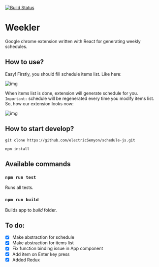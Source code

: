 [![Build Status](https://travis-ci.org/electricSemyon/weekler.svg?branch=master)](https://travis-ci.org/electricSemyon/weekler)

# Weekler
Google chrome extension written with React for generating weekly schedules.

## How to use?
Easy! Firstly, you should fill schedule items list. Like here:

![img](http://screenshot.su/img/9d/e3/3f/9de33f1cb56b1dabd0e5adc4470e37a7.jpg)

When items list is done, extension will generate schedule for you.
`Important:` schedule will be regenerated every time you modify items list.
So, how our extension looks now:

![img](http://screenshot.su/img/ed/2c/ba/ed2cba7f72d21ecf8a25312711416ae0.jpg)

## How to start develop?
`git clone https://github.com/electricSemyon/schedule-js.git`

`npm install`

## Available commands

### `npm run test`
Runs all tests.

### `npm run build`
Builds app to *build* folder.

## To do:
- [x] Make abstraction for schedule
- [x] Make abstraction for items list
- [x] Fix function binding issue in App component
- [x] Add item on Enter key press
- [x] Added Redux
